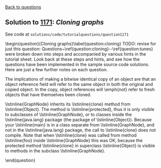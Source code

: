 [Back to questions](../README.md)

## Solution to [1171](../questions/1171): *Cloning graphs*

See code at `solutions/code/tutorialquestions/question1171`

\begin{question}{Cloning graphs}\label{question:cloning}
TODO: revise for just this question: Questions~\ref{question:cloning}--\ref{question:tunes} were broken down into steps and accompanied by various hints in the tutorial sheet.  Look back at these
steps and hints, and see how the questions have been implemented in the sample source code solutions.  Here are just a few
further notes on each question.

The implications of making a bitwise identical copy of an object are that an object reference field will
refer to the same object in both the original and copied object.  In the copy, object references will
\emph{not} refer to fresh objects that have themselves been cloned.

\lstinline{GraphNode<E>} inherits its \lstinline{clone} method from \lstinline{Object}.  The method is \lstinline{protected}, thus it is only visible
to subclasses of \lstinline{GraphNode<E>}, or to classes inside the \lstinline{java.lang} package (the package of \lstinline{Object}).  Because your \lstinline{main} is in a class separate from \lstinline{GraphNode<E>}, and not in the \lstinline{java.lang} package, the call to \lstinline{clone}
does not compile.  Note that when \lstinline{clone} was called from method \lstinline{foo} inside \lstinline{GraphNode<E>} this was OK, because
the protected method \lstinline{clone} in superclass \lstinline{Object} is visible to methods in the subclass \lstinline{GraphNode<E>}.

\end{question}

